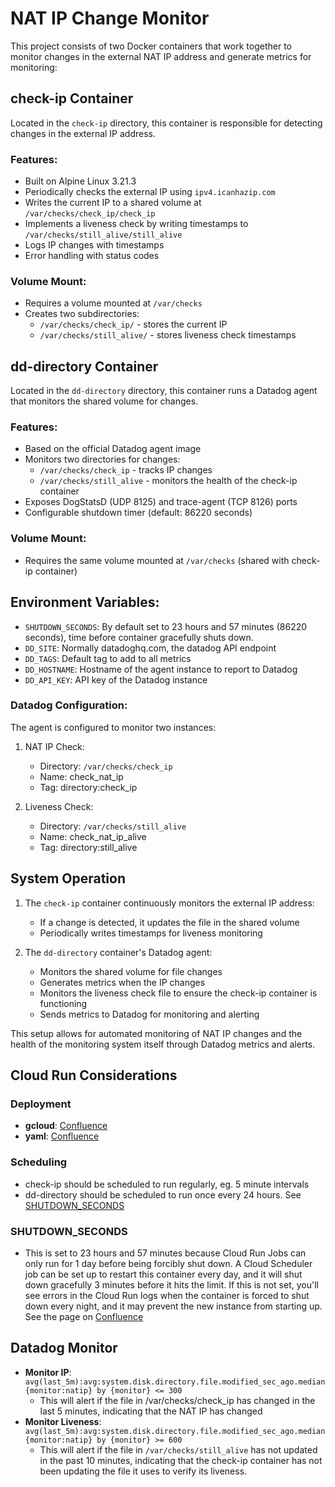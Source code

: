# NAT IP Change Monitor

This project consists of two Docker containers that work together to monitor changes in the external NAT IP address and generate metrics for monitoring:

## check-ip Container

Located in the `check-ip` directory, this container is responsible for detecting changes in the external IP address.

### Features:
- Built on Alpine Linux 3.21.3
- Periodically checks the external IP using `ipv4.icanhazip.com`
- Writes the current IP to a shared volume at `/var/checks/check_ip/check_ip`
- Implements a liveness check by writing timestamps to `/var/checks/still_alive/still_alive`
- Logs IP changes with timestamps
- Error handling with status codes

### Volume Mount:
- Requires a volume mounted at `/var/checks`
- Creates two subdirectories:
  - `/var/checks/check_ip/` - stores the current IP
  - `/var/checks/still_alive/` - stores liveness check timestamps

## dd-directory Container

Located in the `dd-directory` directory, this container runs a Datadog agent that monitors the shared volume for changes.

### Features:
- Based on the official Datadog agent image
- Monitors two directories for changes:
  - `/var/checks/check_ip` - tracks IP changes
  - `/var/checks/still_alive` - monitors the health of the check-ip container
- Exposes DogStatsD (UDP 8125) and trace-agent (TCP 8126) ports
- Configurable shutdown timer (default: 86220 seconds)

### Volume Mount:
- Requires the same volume mounted at `/var/checks` (shared with check-ip container)

## Environment Variables:
- `SHUTDOWN_SECONDS`: By default set to 23 hours and 57 minutes (86220 seconds), time before container gracefully shuts down.
- `DD_SITE`: Normally datadoghq.com, the datadog API endpoint
- `DD_TAGS`: Default tag to add to all metrics
- `DD_HOSTNAME`: Hostname of the agent instance to report to Datadog
- `DD_API_KEY`: API key of the Datadog instance

### Datadog Configuration:
The agent is configured to monitor two instances:
1. NAT IP Check:
   - Directory: `/var/checks/check_ip`
   - Name: check_nat_ip
   - Tag: directory:check_ip

2. Liveness Check:
   - Directory: `/var/checks/still_alive`
   - Name: check_nat_ip_alive
   - Tag: directory:still_alive

## System Operation

1. The `check-ip` container continuously monitors the external IP address:
   - If a change is detected, it updates the file in the shared volume
   - Periodically writes timestamps for liveness monitoring

2. The `dd-directory` container's Datadog agent:
   - Monitors the shared volume for file changes
   - Generates metrics when the IP changes
   - Monitors the liveness check file to ensure the check-ip container is functioning
   - Sends metrics to Datadog for monitoring and alerting

This setup allows for automated monitoring of NAT IP changes and the health of the monitoring system itself through Datadog metrics and alerts.

## Cloud Run Considerations

### Deployment
- **gcloud**: [Confluence](https://telushealth.atlassian.net/wiki/spaces/EO/pages/160759883/Gcloud+Commands#Create-Job)
- **yaml**: [Confluence](https://telushealth.atlassian.net/wiki/spaces/EO/pages/160759902/Creating+Job+with+YAML)

### Scheduling
- check-ip should be scheduled to run regularly, eg. 5 minute intervals
- dd-directory should be scheduled to run once every 24 hours. See [SHUTDOWN_SECONDS](#SHUTDOWN_SECONDS)

### SHUTDOWN_SECONDS
- This is set to 23 hours and 57 minutes because Cloud Run Jobs can only run for 1 day before being forcibly shut down. A Cloud Scheduler job can be set up to restart this container every day, and it will shut down gracefully 3 minutes before it hits the limit. If this is not set, you'll see errors in the Cloud Run logs when the container is forced to shut down every night, and it may prevent the new instance from starting up. See the page on [Confluence](https://telushealth.atlassian.net/wiki/spaces/EO/pages/160694353/Scheduling+Job)

## Datadog Monitor
- **Monitor IP**: `avg(last_5m):avg:system.disk.directory.file.modified_sec_ago.median{monitor:natip} by {monitor} <= 300`
  - This will alert if the file in /var/checks/check_ip has changed in the last 5 minutes, indicating that the NAT IP has changed
- **Monitor Liveness**: `avg(last_5m):avg:system.disk.directory.file.modified_sec_ago.median{monitor:natip} by {monitor} >= 600`
  - This will alert if the file in  `/var/checks/still_alive` has not updated in the past 10 minutes, indicating that the check-ip container has not been updating the file it uses to verify its liveness.